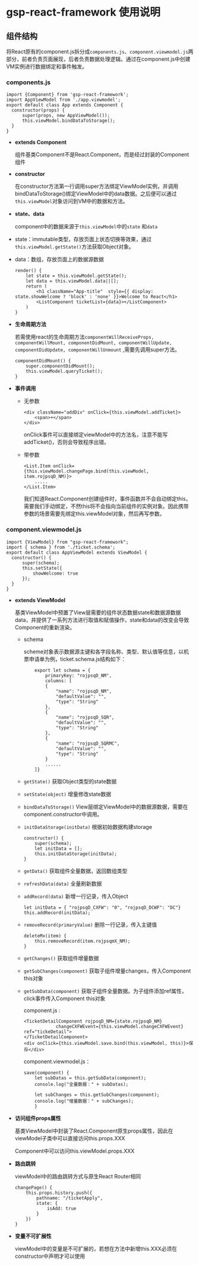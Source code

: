 # gsp-react-framework 使用说明

##  组件结构

将React原有的component.js拆分成<code>components.js</code>、<code>component.viewmodel.js</code>两部分，前者负责页面展现，后者负责数据处理逻辑。通过在component.js中创建VM实例进行数据绑定和事件触发。

### components.js
  
  ``` 
import {Component} from 'gsp-react-framework';
import AppViewModel from './app.viewmodel';
export default class App extends Component {
    constructor(props) {
        super(props, new AppViewModel());
        this.viewModel.bindDataToStorage();
    }
}
  ``` 
 
- **extends Component**

    组件基类Component不是React.Component，而是经过封装的Component组件

- **constructor**

    在constructor方法第一行调用super方法绑定ViewModel实例，并调用bindDataToStorage()绑定ViewModel中的data数据。之后便可以通过<code>this.viewModel</code>对象访问到VM中的数据和方法。

- **state、data**

    component中的数据来源于<code>this.viewModel</code>中的<code>state</code> 和<code>data</code>

 - state：immutable类型，存放页面上状态切换等效果，通过<code>this.viewModel.getState()</code>方法获取Object对象。
 - data：数组，存放页面上的数据源数据

    ```
    render() {
        let state = this.viewModel.getState();
        let data = this.viewModel.data||[];
        return (
            <h1 className="App-title"  style={{ display: state.showWelcome ? 'block' : 'none' }}>Welcome to React</h1>
            <ListComponent ticketList={data}></ListComponent>
        )
    }
    ```
- **生命周期方法**
    
    若需使用react的生命周期方法<code>componentWillReceiveProps, componentWillMount, componentDidMount, componentWillUpdate, componentDidUpdate, componentWillUnmount</code> ,需要先调用super方法。
    
    ```
    componentDidMount() {
        super.componentDidMount();
        this.viewModel.queryTicket();
    }
     ```
- **事件调用**
    - 无参数
    
        ```
        <div className="addDiv" onClick={this.viewModel.addTicket}>
            <span>+</span>
        </div>
        ```
        onClick事件可以直接绑定viewModel中的方法名，注意不能写addTicket()，否则会导致程序出错。
        
    - 带参数
    
        ```
        <List.Item onClick={this.viewModel.changePage.bind(this.viewModel, item.rojpsqD_NM)}>
            .....
        </List.Item>
        ```
        我们知道React.Component创建组件时，事件函数并不会自动绑定this，需要我们手动绑定，不然this将不会指向当前组件的实例对象。因此携带参数的场景需要先绑定this.viewModel对象，然后再写参数。

### component.viewmodel.js

  ```
 import {ViewModel} from "gsp-react-framework";
 import { schema } from './ticket.schema';
 export default class AppViewModel extends ViewModel {
    constructor() {
        super(schema);
        this.setState({
            showWelcome: true
        });
    }
}
  ```
 
- **extends ViewModel**

    基类ViewModel中预置了View层需要的组件状态数据state和数据源数据data，并提供了一系列方法进行取值和赋值操作，state和data的改变会导致Component的重新渲染。
    
    - schema

        scheme对象表示数据源主键和各字段名称、类型、默认值等信息，以机票申请单为例，ticket.schema.js结构如下：

        ```
            export let schema = {
                primaryKey: "rojpsqD_NM",
                columns: [
                {
                    "name": "rojpsqD_NM",
                    "defaultValue": "",
                    "type": "String"
                },
                {
                    "name": "rojpsqD_SQR",
                    "defaultValue": "",
                    "type": "String"
                },
                {
                    "name": "rojpsqD_SQRMC",
                    "defaultValue": "",
                    "type": "String"
                }
                ......
            ]}
        ```
    
    - <code>getState()</code> 获取Object类型的state数据
    - <code>setState(object)</code> 增量修改state数据    
    - <code>bindDataToStorage()</code> View层绑定ViewModel中的数据源数据，需要在component.constructor中调用。
    - <code>initDataStorage(initData)</code> 根据初始数据构建storage
     
        ```
        constructor() {
            super(schema);
            let initData = [];
            this.initDataStorage(initData);
        }
        ```
          
    - <code>getData()</code> 获取组件全量数据，返回数组类型
    
    - <code>refreshData(data)</code> 全量刷新数据
    
    - <code>addRecord(data)</code> 新增一行记录，传入Object
        
        ```
        let initData = { "rojpsqD_CXFW": "0", "rojpsqD_DCWF": "DC"}
        this.addRecord(initData);
        ```
            
    - <code>removeRecord(primaryValue)</code>  删除一行记录，传入主键值
     
        ```
        deleteMx(item) {
            this.removeRecord(item.rojpsqmX_NM);
        }
        ```
    
    - <code>getChanges()</code> 获取组件增量数据
        
    - <code>getSubChanges(component)</code> 获取子组件增量changes，传入Component this对象
    
    - <code>getSubData(component)</code> 获取子组件全量数据。为子组件添加ref属性，click事件传入Component this对象
        
        component.js :
        
        ```
        <TicketDetailComponent rojpsqD_NM={state.rojpsqD_NM}
                    changeCXFWEvent={this.viewModel.changeCXFWEvent} ref="tickeDetail">
        </TicketDetailComponent>
        <div onClick={this.viewModel.save.bind(this.viewModel, this)}>保存</div>
        ```
        
        component.viewmodel.js：
        
        ```
        save(component) {
            let subDatas = this.getSubData(component);
            console.log("全量数据：" + subDatas);

            let subChanges = this.getSubChanges(component);
            console.log("增量数据：" + subChanges);
            }
        ```
    
- **访问组件props属性**
    
    基类ViewModel中封装了React.Component原生props属性，因此在viewModel子类中可以直接访问this.props.XXX

    Component中可以访问this.viewModel.props.XXX

- **路由跳转**
    
    viewModel中的路由跳转方式与原生React Router相同
    ```
    changePage() {
        this.props.history.push({
            pathname: "/ticketApply",
            state: {
                isAdd: true
            }
        })
    }
    ```

- **变量不可扩展性**
    
    viewModel中的变量是不可扩展的，若想在方法中新增this.XXX必须在constructor中声明才可以使用



